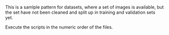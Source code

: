 This is a samlple pattern for datasets, where a set of images is available, but the set have not been cleaned and split up in training and validation sets yet.

Execute the scripts in the numeric order of the files.